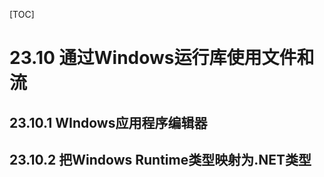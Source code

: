 [TOC]

# 23.10 通过Windows运行库使用文件和流

## 23.10.1 WIndows应用程序编辑器  

## 23.10.2 把Windows Runtime类型映射为.NET类型  

